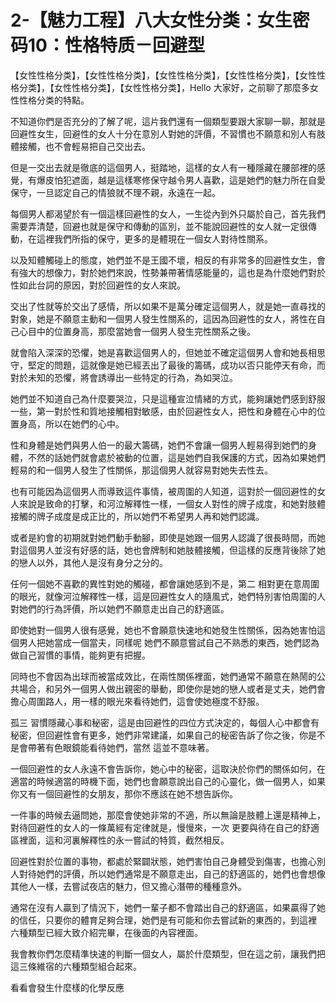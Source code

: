 # 2-【魅力工程】八大女性分类：女生密码10：性格特质－回避型

【女性性格分类】，【女性性格分类】，【女性性格分类】，【女性性格分类】，【女性性格分类】，【女性性格分类】，【女性性格分类】，Hello 大家好，之前聊了那麼多女性性格分类的特點。

不知道你們是否充分的了解了呢，這片我們還有一個類型要跟大家聊一聊，那就是回避性女生，回避性的女人十分在意別人對她的評價，不習慣也不願意和別人有肢體接觸，也不會輕易把自己交出去。

但是一交出去就是徹底的這個男人，挺踏地，這樣的女人有一種隱藏在腰部裡的感覺，有爆皮怕犯遮面，越是這樣寒修保守越令男人喜歡，這是她們的魅力所在自愛保守，一旦認定自己的情狼就不理不親，永遠在一起。

每個男人都渴望於有一個這樣回避性的女人，一生從內到外只屬於自己，首先我們需要弄清楚，回避也就是保守和傳動的區別，並不能說回避性的女人就一定很傳動，在這裡我們所指的保守，更多的是體現在一個女人對待性關系。

以及知體觸碰上的態度，她們並不是王國不壞，相反的有非常多的回避性女生，會有強大的想像力，對於她們來說，性勢兼帶著情感能量的，這也是為什麼她們對於性如此台詞的原因，對於回避性的女人來說。

交出了性就等於交出了感情，所以如果不是萬分確定這個男人，就是她一直尋找的對象，她是不願意主動和一個男人發生性關系的，這因為回避性的女人，將性在自己心目中的位置身高，那麼當她會一個男人發生完性關系之後。

就會陷入深深的恐懼，她是喜歡這個男人的，但她並不確定這個男人會和她長相思守，堅定的問題，這就像是她已經丟出了最後的籌碼，成功以否只能停天有命，而對於未知的恐懼，將會誘導出一些特定的行為，為如哭泣。

她們並不知道自己為什麼要哭泣，只是這種宣泣情緒的方式，能夠讓她們感到舒服一些，第一對於性和質地接觸相對敏感，由於回避性女人，把性和身體在心中的位置身高，所以在她們的心中。

性和身體是她們與男人伯一的最大籌碼，她們不會讓一個男人輕易得到她們的身體，不然的話她們就會處於被動的位置，這是她們自我保護的方式，因為如果她們輕易的和一個男人發生了性關係，那這個男人就容易對她失去性去。

也有可能因為這個男人而導致這件事情，被周圍的人知道，這對於一個回避性的女人來說是致命的打擊，和河泣解釋性一樣，一個女人對性的牌子成度，和她對肢體接觸的牌子成度是成正比的，所以她們不希望男人再和她們認識。

或者是約會的初期就對她們動手動腳，即使是她跟一個男人認識了很長時間，而她對這個男人並沒有好感的話，她也會牌制和她肢體接觸，但這樣的反應背後除了她的戀人以外，其他人是沒有身分之分的。

任何一個她不喜歡的異性對她的觸碰，都會讓她感到不是，第二 相對更在意周圍的眼光，就像河泣解釋性一樣，這是回避性女人的隨風式，她們特別害怕周圍的人對她們的行為評價，所以她們不願意走出自己的舒適區。

即使她對一個男人很有感覺，她也不會願意快速地和她發生性關係，因為她害怕這個男人把她當成一個當夫，同樣呢 她們不願意嘗試自己不熟悉的東西，她們認為做自己習慣的事情，能夠更有把握。

同時也不會因為出球而被當成效比，在兩性關係裡面，她們通常不願意在熱鬧的公共場合，和另外一個男人做出親密的舉動，即使你是她的戀人或者是丈夫，她們會擔心周圍路人，用一樣的眼光來看待她們，這會使她極度不舒服。

孤三 習慣隱藏心事和秘密，這是由回避性的四位方式決定的，每個人心中都會有秘密，但回避性會有更多，她們非常建議，如果自己的秘密告訴了你之後，你是不是會帶著有色眼鏡能看待她們，當然 這並不意味著。

一個回避性的女人永遠不會告訴你，她心中的秘密，這取決於你們的關係如何，在適當的時候適當的時機下面，她們也會願意說出自己的心靈化，做一個男人，如果你又有一個回避性的女朋友，那你不應該在她不想告訴你。

一件事的時候去逼問她，那麼會使她非常的不適，所以無論是肢體上還是精神上，對待回避性的女人的一條萬經有定律就是，慢慢來，一次 更要與待在自己的舒適區裡面，這和河裏解釋性的永一嘗試的特質，截然相反。

回避性對於位置的事物，都處於緊闢狀態，她們害怕自己身體受到傷害，也擔心別人對待她們的評價，所以她們通常是不願意走出，自己的舒適區的，她們也會想像其他人一樣，去嘗試夜店的魅力，但又擔心潛帶的種種意外。

通常在沒有人贏到了情況下，她們一輩子都不會踏出自己的舒適區，如果贏得了她的信任，只要你的體育足夠合理，她們是有可能和你去嘗試新的東西的，到這裡 六種類型已經大致介紹完畢，在後面的內容裡面。

我會教你們怎麼精準快速的判斷一個女人，屬於什麼類型，但在這之前，讓我們把這三條維宿的六種類型組合起來。

看看會發生什麼樣的化學反應